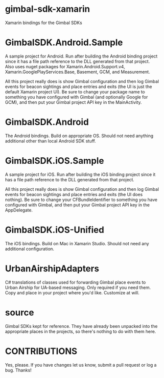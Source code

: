 # gimbal-sdk-xamarin
Xamarin bindings for the Gimbal SDKs

# GimbalSDK.Android.Sample
A sample project for Android.  Run after building the Android binding project since it has a file path reference to the DLL generated from that project. Also uses nuget packages for Xamarin.Android.Support.v4, Xamarin.GooglePlayServices.Base, Basement, GCM, and Measurement. 

All this project really does is show Gimbal configuration and then log Gimbal events for beacon sightings and place entries and exits (the UI is just the default Xamarin project UI).  Be sure to change your package name to something you have configured with Gimbal (and optionally Google for GCM), and then put your Gimbal project API key in the MainActivity.

# GimbalSDK.Android
The Android bindings.  Build on appropriate OS.  Should not need anything additional other than local Android SDK stuff.

# GimbalSDK.iOS.Sample
A sample project for iOS.  Run after building the iOS binding project since it has a file path reference to the DLL generated from that project.

All this project really does is show Gimbal configuration and then log Gimbal events for beacon sightings and place entries and exits (the UI does nothing).  Be sure to change your CFBundleIdentifier to something you have configured with Gimbal, and then put your Gimbal project API key in the AppDelegate.  

# GimbalSDK.iOS-Unified
The iOS bindings.  Build on Mac in Xamarin Studio.  Should not need any additional configuration.

# UrbanAirshipAdapters
C# translations of classes used for forwarding Gimbal place events to Urban Airship for UA-based messaging.  Only required if you need them.  Copy and place in your project where you'd like.  Customize at will.

# source
Gimbal SDKs kept for reference.  They have already been unpacked into the appropriate places in the projects, so there's nothing to do with them here.

# CONTRIBUTIONS
Yes, please.  If you have changes let us know, submit a pull request or log a bug.  Thanks!
